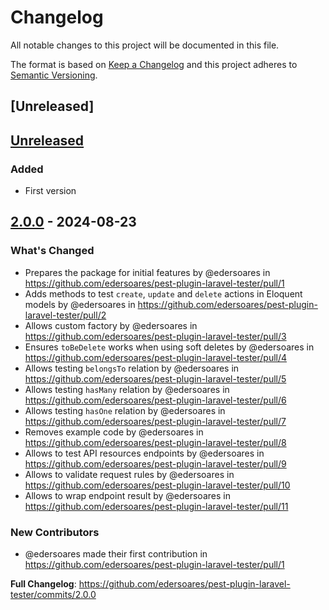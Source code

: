 # Changelog

All notable changes to this project will be documented in this file.

The format is based on [Keep a Changelog](http://keepachangelog.com/)
and this project adheres to [Semantic Versioning](http://semver.org/).

## [Unreleased]

## [Unreleased](first-commit-link/compare/2.0.0...HEAD)

### Added

- First version

## [2.0.0](first-commit-link/compare/first-commit-link...2.0.0) - 2024-08-23

### What's Changed

* Prepares the package for initial features by @edersoares in https://github.com/edersoares/pest-plugin-laravel-tester/pull/1
* Adds methods to test `create`, `update` and `delete` actions in Eloquent models by @edersoares in https://github.com/edersoares/pest-plugin-laravel-tester/pull/2
* Allows custom factory by @edersoares in https://github.com/edersoares/pest-plugin-laravel-tester/pull/3
* Ensures `toBeDelete` works when using soft deletes by @edersoares in https://github.com/edersoares/pest-plugin-laravel-tester/pull/4
* Allows testing `belongsTo` relation by @edersoares in https://github.com/edersoares/pest-plugin-laravel-tester/pull/5
* Allows testing `hasMany` relation by @edersoares in https://github.com/edersoares/pest-plugin-laravel-tester/pull/6
* Allows testing `hasOne` relation by @edersoares in https://github.com/edersoares/pest-plugin-laravel-tester/pull/7
* Removes example code by @edersoares in https://github.com/edersoares/pest-plugin-laravel-tester/pull/8
* Allows to test API resources endpoints by @edersoares in https://github.com/edersoares/pest-plugin-laravel-tester/pull/9
* Allows to validate request rules by @edersoares in https://github.com/edersoares/pest-plugin-laravel-tester/pull/10
* Allows to wrap endpoint result by @edersoares in https://github.com/edersoares/pest-plugin-laravel-tester/pull/11

### New Contributors

* @edersoares made their first contribution in https://github.com/edersoares/pest-plugin-laravel-tester/pull/1

**Full Changelog**: https://github.com/edersoares/pest-plugin-laravel-tester/commits/2.0.0
